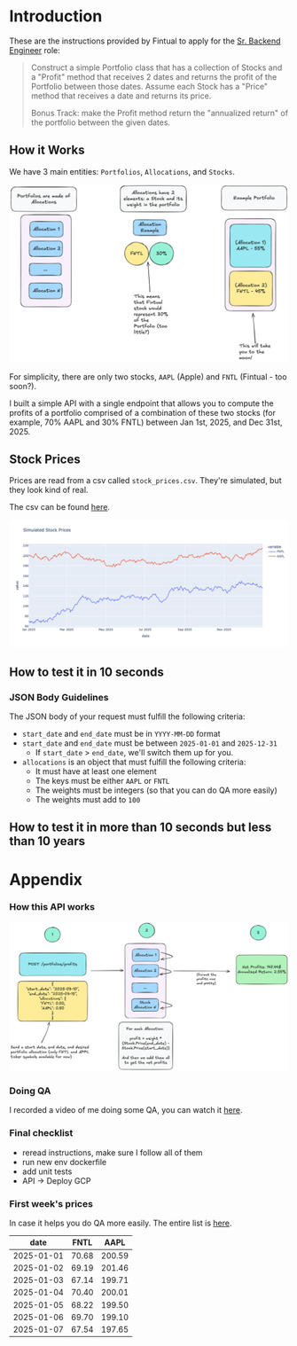 # Introduction

These are the instructions provided by Fintual to apply for
the [Sr. Backend Engineer](https://jobs.lever.co/fintual/26c5379b-4dbc-4ed9-a58e-a1bed26869b0) role:


> Construct a simple Portfolio class that has a collection of Stocks and a "Profit" method that receives 2 dates
> and returns the profit of the Portfolio between those dates. Assume each Stock has a "Price" method that receives a
> date
> and returns its price.
>
> Bonus Track: make the Profit method return the "annualized return" of the portfolio between the given dates.

## How it Works

We have 3 main entities: `Portfolios`, `Allocations`, and `Stocks`.

![image](images/entities.png)

For simplicity, there are only two stocks, `AAPL` (Apple) and `FNTL` (Fintual - too soon?).

I built a simple API with a single endpoint that allows you to compute the profits
of a portfolio comprised of a combination of these two stocks (for example, 70% AAPL and 30% FNTL)
between Jan 1st, 2025, and Dec 31st, 2025.

## Stock Prices

Prices are read from a csv called `stock_prices.csv`. They're simulated, but they look kind of real.

The csv can be
found [here](https://github.com/EnriqueOrtiz27/fintual-application/blob/main/infrastructure/stock_prices.csv).

![image](images/stock_prices.png)

## How to test it in 10 seconds

### JSON Body Guidelines

The JSON body of your request must fulfill the following criteria:

* `start_date` and `end_date` must be in `YYYY-MM-DD` format
* `start_date` and `end_date` must be between `2025-01-01` and `2025-12-31`
    * If `start_date` > `end_date`, we'll switch them up for you.
* `allocations` is an object that must fulfill the following criteria:
    * It must have at least one element
    * The keys must be either `AAPL` or `FNTL`
    * The weights must be integers (so that you can do QA more easily)
    * The weights must add to `100`

## How to test it in more than 10 seconds but less than 10 years

# Appendix

### How this API works

![image](images/how_it_works.png)

### Doing QA

I recorded a video of me doing some QA, you can watch
it [here](https://www.loom.com/share/4d8b430e053448f2977967d03f740614?sid=94e16037-8f0d-4cf2-a7cb-29206759cdbd).

### Final checklist

* reread instructions, make sure I follow all of them
* run new env dockerfile
* add unit tests
* API -> Deploy GCP

### First week's prices

In case it helps you do QA more easily. The entire list
is [here](https://github.com/EnriqueOrtiz27/fintual-application/blob/main/infrastructure/stock_prices.csv).

| date       | FNTL  | AAPL   |
|------------|-------|--------|
| 2025-01-01 | 70.68 | 200.59 |
| 2025-01-02 | 69.19 | 201.46 |
| 2025-01-03 | 67.14 | 199.71 |
| 2025-01-04 | 70.40 | 200.01 |
| 2025-01-05 | 68.22 | 199.50 |
| 2025-01-06 | 69.70 | 199.10 |
| 2025-01-07 | 67.54 | 197.65 |
